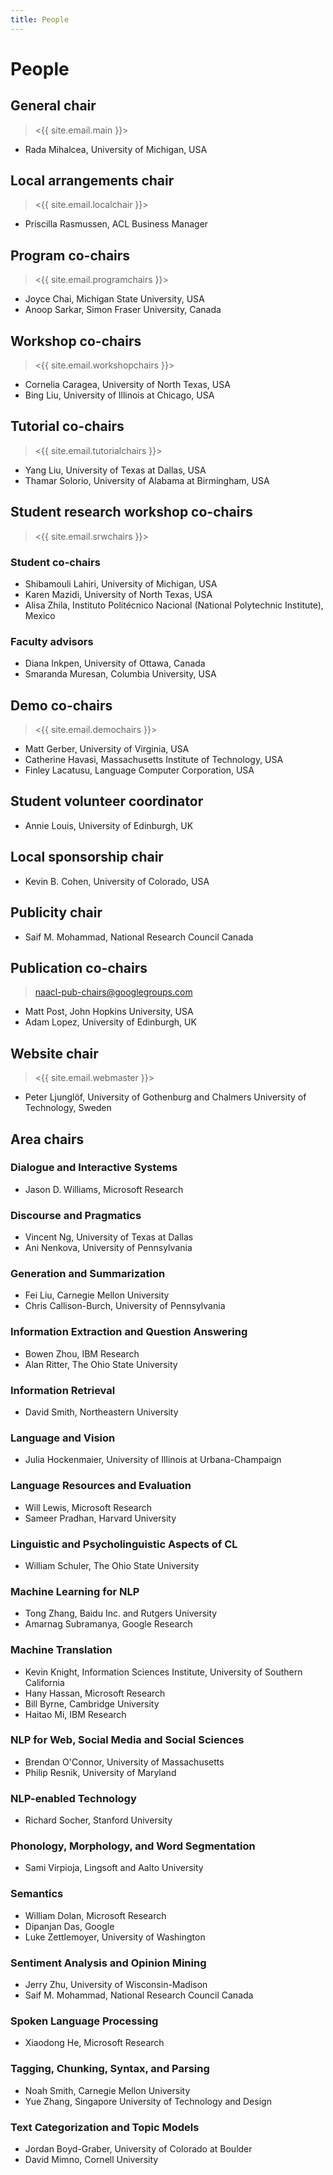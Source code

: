 ```yaml
---
title: People
---
```


# People

## General chair

> <{{ site.email.main }}>

- Rada Mihalcea, University of Michigan, USA

## Local arrangements chair

> <{{ site.email.localchair }}>

- Priscilla Rasmussen, ACL Business Manager

## Program co-chairs

> <{{ site.email.programchairs }}>

- Joyce Chai, Michigan State University, USA
- Anoop Sarkar, Simon Fraser University, Canada

## Workshop co-chairs

> <{{ site.email.workshopchairs }}>

- Cornelia Caragea, University of North Texas, USA
- Bing Liu, University of Illinois at Chicago, USA

## Tutorial co-chairs

> <{{ site.email.tutorialchairs }}>

- Yang Liu, University of Texas at Dallas, USA
- Thamar Solorio, University of Alabama at Birmingham, USA

## Student research workshop co-chairs

> <{{ site.email.srwchairs }}>

### Student co-chairs

- Shibamouli Lahiri, University of Michigan, USA
- Karen Mazidi, University of North Texas, USA
- Alisa Zhila, Instituto Politécnico Nacional (National Polytechnic Institute), Mexico

### Faculty advisors

- Diana Inkpen, University of Ottawa, Canada
- Smaranda Muresan, Columbia University, USA

## Demo co-chairs

> <{{ site.email.demochairs }}>

- Matt Gerber, University of Virginia, USA
- Catherine Havasi, Massachusetts Institute of Technology, USA
- Finley Lacatusu, Language Computer Corporation, USA


## Student volunteer coordinator

- Annie Louis, University of Edinburgh, UK

## Local sponsorship chair

- Kevin B. Cohen, University of Colorado, USA

## Publicity chair

- Saif M. Mohammad, National Research Council Canada

## Publication co-chairs

> <naacl-pub-chairs@googlegroups.com>

- Matt Post, John Hopkins University, USA
- Adam Lopez, University of Edinburgh, UK

## Website chair

> <{{ site.email.webmaster }}>

- Peter Ljunglöf, University of Gothenburg and Chalmers University of Technology, Sweden

## Area chairs

### Dialogue and Interactive Systems

- Jason D. Williams, Microsoft Research

### Discourse and Pragmatics

- Vincent Ng, University of Texas at Dallas
- Ani Nenkova, University of Pennsylvania

### Generation and Summarization

- Fei Liu, Carnegie Mellon University
- Chris Callison-Burch, University of Pennsylvania


### Information Extraction and Question Answering

- Bowen Zhou, IBM Research
- Alan Ritter, The Ohio State University

### Information Retrieval

- David Smith, Northeastern University

### Language and Vision

- Julia Hockenmaier, University of Illinois at Urbana-Champaign

### Language Resources and Evaluation

- Will Lewis, Microsoft Research
- Sameer Pradhan, Harvard University


### Linguistic and Psycholinguistic Aspects of CL

- William Schuler, The Ohio State University

### Machine Learning for NLP

- Tong Zhang, Baidu Inc. and Rutgers University
- Amarnag Subramanya, Google Research

### Machine Translation

- Kevin Knight, Information Sciences Institute, University of Southern California
- Hany Hassan, Microsoft Research
- Bill Byrne, Cambridge University
- Haitao Mi, IBM Research

### NLP for Web, Social Media and Social Sciences

- Brendan O'Connor, University of Massachusetts
- Philip Resnik, University of Maryland

### NLP-enabled Technology

- Richard Socher, Stanford University

### Phonology, Morphology, and Word Segmentation

- Sami Virpioja, Lingsoft and Aalto University

### Semantics

- William Dolan, Microsoft Research
- Dipanjan Das, Google
- Luke Zettlemoyer, University of Washington

### Sentiment Analysis and Opinion Mining

- Jerry Zhu, University of Wisconsin-Madison
- Saif M. Mohammad, National Research Council Canada

### Spoken Language Processing

- Xiaodong He, Microsoft Research

### Tagging, Chunking, Syntax, and Parsing

- Noah Smith, Carnegie Mellon University
- Yue Zhang, Singapore University of Technology and Design

### Text Categorization and Topic Models

- Jordan Boyd-Graber, University of Colorado at Boulder
- David Mimno, Cornell University
